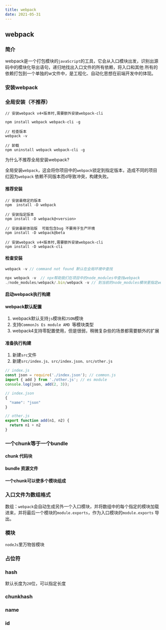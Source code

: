 ```yaml
---
title: webpack
date: 2021-05-31
---
```

## webpack
### 简介


webpack是一个打包模块的```javaScript```的工具，它会从入口模块出发，识别出源码中的模块化导出语句，递归地找出入口文件的所有依赖，将入口和其他
所有的依赖打包到一个单独的w文件中，是工程化、自动化思想在前端开发中的体现。

### 安装webpack
### 全局安装（不推荐）
```shell
// 安装webpack v4+版本时,需要额外安装webpack-cli

npm install webpack webpack-cli -g

// 检查版本
webpack -v

// 卸载
npm uninstall webpack webpack-cli -g
```
为什么不推荐全局安装webpack?

全局安装```webpack```，这会将你项目中的```webpack```锁定到指定版本，造成不同的项目红因为```webpack```
依赖不同版本而d导致冲突，构建失败。

#### 推荐安装
```shell
// 安装最稳定的版本
npm  install -D webpack

// 安装指定版本
npm install -D webpack@<version>

// 安装最新体验版  可能包含bug 不要用于生产环境
npm install -D webpack@beta

// 安装webpack v4+版本时,需要额外安装webpack-cli
npm install -D webpack-cli

```
#### 检查安装
```javascript
webpack -v // command not found 默认在全局环境中查找

npx webpack -v  // npx帮助我们在项目中的node_modules中查找webpack
./node_modules/webpack/.bin/webpack -v // 到当前的node_modules模块里指定webpack
```
#### 启动webpack执行构建
#### webpack默认配置
1. webpack默认支持```js```模块和```JSON```模块
2. 支持```CommonJs Es module AMD ```等模块类型
3. webpack4支持零配置使用，但是很弱，稍微复杂些的场景都需要额外的扩展

#### 准备执行构建
1. 新建```src```文件
2. 新建```src/index.js、src/index.json、src/other.js```
```javascript
// index.js
const json = require('./index.json'); // common.js
import { add } from './other.js'; // es module
console.log(json, add(2, 3));

// index.json
{
  "name": "json"
}

// other.js
export function add(n1, n2) {
  return n1 + n2
}
```

### 一个chunk等于一个bundle
#### chunk 代码块
#### bundle 资源文件
#### 一个chunk可以使多个模块组成
### 入口文件为数组格式
数组：```webpack```会自动生成另外一个入口模块，并将数组中的每个指定的模块加载进来，并将最后一个模块的```module.exports```，作为入口模块的```module.exports```
导出。

### 模块
```nodeJs```里万物皆模块

### 占位符

### hash
默认长度为```20```位，可以指定长度
### chunkhash

### name

### id
